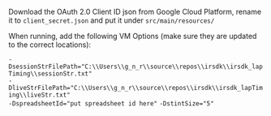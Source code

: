 Download the OAuth 2.0 Client ID json from Google Cloud Platform, rename it to ```client_secret.json``` and put it under ```src/main/resources/```

When running, add the following VM Options (make sure they are updated to the correct locations):

```-DsessionStrFilePath="C:\\Users\\g_n_r\\source\\repos\\irsdk\\irsdk_lapTiming\\sessionStr.txt"```<br>
```-DliveStrFilePath="C:\\Users\\g_n_r\\source\\repos\\irsdk\\irsdk_lapTiming\\liveStr.txt"```<br>
```-DspreadsheetId="put spreadsheet id here"```
```-DstintSize="5"```